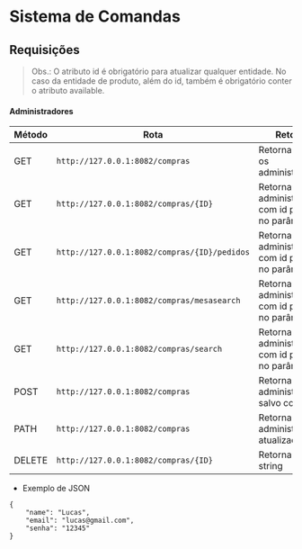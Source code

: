 # Sistema de Comandas

## Requisições  
  
  
> Obs.: O atributo id é obrigatório para atualizar qualquer entidade. No caso da entidade de produto, além do id, também é obrigatório conter o atributo available.
  
  
#### Administradores  
  
  
| Método | Rota | Retorno |
| --- | --- | --- |
| GET | `http://127.0.0.1:8082/compras` | Retorna todos os administradores |
| GET | `http://127.0.0.1:8082/compras/{ID}` | Retorna o administrador com id passado no parâmetro |
| GET | `http://127.0.0.1:8082/compras/{ID}/pedidos` | Retorna o administrador com id passado no parâmetro |
| GET | `http://127.0.0.1:8082/compras/mesasearch` | Retorna o administrador com id passado no parâmetro |
| GET | `http://127.0.0.1:8082/compras/search` | Retorna o administrador com id passado no parâmetro |
| POST  | `http://127.0.0.1:8082/compras`  | Retorna o administrador salvo com o ID  |
| PATH  | `http://127.0.0.1:8082/compras`  | Retorna o administrador atualizado  |
| DELETE  | `http://127.0.0.1:8082/compras/{ID}`  | Retorna uma string  |
  
  
- Exemplo de JSON

```
{
	"name": "Lucas",
	"email": "lucas@gmail.com",
	"senha": "12345"
}
```